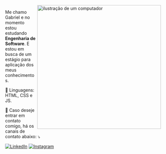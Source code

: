 <img src="https://raw.githubusercontent.com/MicaelliMedeiros/micaellimedeiros/master/image/computer-illustration.png" alt="ilustração de um computador" min-width="400px" max-width="400px" width="400px" align="right">

<p align="left"> 
  Me chamo Gabriel e no momento estou estudando <strong>Engenharia de Software</strong>.
  E estou em busca de um estágio para aplicação dos meus conhecimentos.
</p>

<p align="left">
  🦄 Linguagens: HTML, CSS e JS.
</p>

<p align="left">
  💌 Caso deseje entrar em contato comigo, há os canais de contato abaixo: ⤵️
</p>

<p align="left">
  <a href="#" title="LinkedIn">
  <img src="https://img.shields.io/badge/-Linkedin-0e76a8?style=flat-square&logo=Linkedin&logoColor=white&link=https://www.linkedin.com/in/igorlr/" alt="LinkedIn"/></a>
  <a href="#" title="Instagram">
  <img src="https://img.shields.io/badge/-Instagram-DF0174?style=flat-square&labelColor=DF0174&logo=instagram&logoColor=white&link=https://www.instagram.com/igor.lr1/" alt="Instagram"/></a>
</p>
